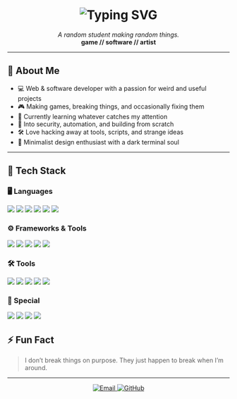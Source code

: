 <h1 align="center">
  <img src="https://readme-typing-svg.demolab.com?font=Fira+Code&pause=1000&color=F97316&center=true&vCenter=true&width=435&lines=Hi%2C+I'm+DevCat+%3A3;i+am+just+a+silly+wittle+coder+cat;See+for+yourself+%3A3" alt="Typing SVG" />
</h1>

<p align="center">
  <i>A random student making random things.</i><br>
  <b>game // software // artist</b>
</p>

---

## 🧠 About Me

- 💻 Web & software developer with a passion for weird and useful projects  
- 🎮 Making games, breaking things, and occasionally fixing them  
- 🧪 Currently learning whatever catches my attention  
- 🔐 Into security, automation, and building from scratch  
- 🛠️ Love hacking away at tools, scripts, and strange ideas  
- 🎨 Minimalist design enthusiast with a dark terminal soul  

---

## 🧰 Tech Stack

### 🖥️ Languages
<p>
  <img src="https://img.shields.io/badge/JavaScript-F7DF1E?style=flat&logo=javascript&logoColor=black" />
  <img src="https://img.shields.io/badge/TypeScript-3178C6?style=flat&logo=typescript&logoColor=white" />
  <img src="https://img.shields.io/badge/Python-3776AB?style=flat&logo=python&logoColor=white" />
  <img src="https://img.shields.io/badge/C%23-239120?style=flat&logo=c-sharp&logoColor=white" />
  <img src="https://img.shields.io/badge/HTML5-E34F26?style=flat&logo=html5&logoColor=white" />
  <img src="https://img.shields.io/badge/CSS3-1572B6?style=flat&logo=css3&logoColor=white" />
</p>

### ⚙️ Frameworks & Tools
<p>
  <img src="https://img.shields.io/badge/React-20232A?style=flat&logo=react&logoColor=61DAFB" />
  <img src="https://img.shields.io/badge/Node.js-339933?style=flat&logo=node.js&logoColor=white" />
  <img src="https://img.shields.io/badge/Flask-000000?style=flat&logo=flask&logoColor=white" />
  <img src="https://img.shields.io/badge/Flutter-02569B?style=flat&logo=flutter&logoColor=white" />
  <img src="https://img.shields.io/badge/Godot-478CBF?style=flat&logo=godot-engine&logoColor=white" />
</p>

### 🛠️ Tools
<p>
  <img src="https://img.shields.io/badge/Git-F05032?style=flat&logo=git&logoColor=white" />
  <img src="https://img.shields.io/badge/Docker-2496ED?style=flat&logo=docker&logoColor=white" />
  <img src="https://img.shields.io/badge/Figma-F24E1E?style=flat&logo=figma&logoColor=white" />
  <img src="https://img.shields.io/badge/Firebase-FFCA28?style=flat&logo=firebase&logoColor=black" />
  <img src="https://img.shields.io/badge/MongoDB-47A248?style=flat&logo=mongodb&logoColor=white" />
</p>

### 🧪 Special
<p>
  <img src="https://img.shields.io/badge/Pen--testing-8E44AD?style=flat&logo=kalilinux&logoColor=white" />
  <img src="https://img.shields.io/badge/Web%20Scraping-00BFFF?style=flat&logo=python&logoColor=white" />
  <img src="https://img.shields.io/badge/CLI%20Tools-555555?style=flat&logo=gnubash&logoColor=white" />
  <img src="https://img.shields.io/badge/Custom%20UIs-FF69B4?style=flat&logo=figma&logoColor=white" />
</p>


## ⚡ Fun Fact

> I don’t break things on purpose. They just happen to break when I’m around.

---

<p align="center">
  <a href="mailto:devcat@example.com">
    <img src="https://img.shields.io/badge/Email-D14836?style=for-the-badge&logo=gmail&logoColor=white" alt="Email" />
  </a>
  <a href="https://github.com/devcat-exe">
    <img src="https://img.shields.io/badge/GitHub-100000?style=for-the-badge&logo=github&logoColor=white" alt="GitHub" />
  </a>
</p>
